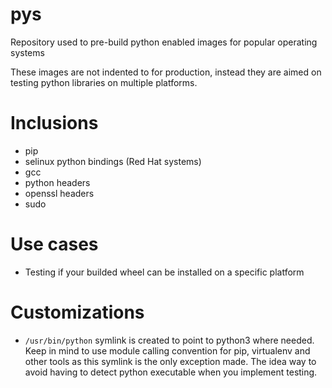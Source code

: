 # pys
Repository used to pre-build python enabled images for popular operating systems

These images are not indented to for production, instead they are aimed on
testing python libraries on multiple platforms.

Inclusions
==========

* pip
* selinux python bindings (Red Hat systems)
* gcc
* python headers
* openssl headers
* sudo

Use cases
=========

* Testing if your builded wheel can be installed on a specific platform

Customizations
==============

* `/usr/bin/python` symlink is created to point to python3 where needed. Keep in
mind to use module calling convention for pip, virtualenv and other tools as
this symlink is the only exception made. The idea way to avoid having to detect
python executable when you implement testing.
